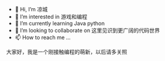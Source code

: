 - 👋 Hi, I’m 凉城
- 👀 I’m interested in 游戏和编程
- 🌱 I’m currently learning Java python 
- 💞️ I’m looking to collaborate on 这里见识到更广阔的代码世界
- 📫 How to reach me ...

<!---
92131/92131 is a ✨ special ✨ repository because its `README.md` (this file) appears on your GitHub profile.
You can click the Preview link to take a look at your changes.
--->
大家好，我是一个刚接触编程的萌新，以后请多关照
